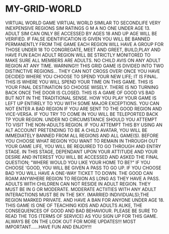 # MY-GRID-WORLD
VIRTUAL WORLD GAME
VIRTUAL WORLD
SIMILAR TO SECONDLIFE
VERY INEXPENSIVE REGIONS
SIM RATINGS G M A
NO ONE UNDER AGE 13.  
ADULT SIM CAN ONLY BE ACCESSED BY AGES 18 AND UP
AGE WILL BE VERIFIED.  IF FALSE IDENTIFICATION IS GIVEN YOU WILL BE BANNED PERMANENTLY FROM THE GAME
EACH REGION WILL HAVE A GROUP FOR THOSE UNDER 18 TO CONGREGATE, MEET AND GREET, BUILD,PLAY AND HAVE FUN
EACH ADULT REGION WILL BE STRICTLY MONITORED TO MAKE SURE ALL MEMBERS ARE ADULTS. NO CHILD AVIS ON ANY ADULT REGION AT ANY TIME.
WARNING!!! THIS GRID GAME IS DIVIDED INTO TWO DISTINCTIVE REGIONS... THEY CAN NOT CROSS OVER!  ONCE YOU HAVE DECIDED WHERE YOU CHOOSE TO SPEND YOUR NEW LIFE; IT IS FINAL. THIS IS WHERE YOU WILL SPEND YOUR TIME ON THIS GAME. THIS IS YOUR FINAL DESTINATION SO CHOOSE WISELY. THERE IS NO TURNING BACK ONCE THE DOOR IS CLOSED.
THIS IS A GAME OF GOOD VS BAD BUT NOT IN THE TRADITIONAL SENSE. HOW YOU PLAY YOUR GAME IS LEFT UP ENTIRELY TO YOU WITH SOME MAJOR EXCEPTIONS.  YOU CAN NOT ENTER A BAD REGION IF YOU ARE SENT TO THE GOOD REGION AND VICE-VERSA. IF YOU TRY TO COME IN YOU WILL BE TELEPORTED BACK TP YOUR REGION.
UNDER NO CIRCUMSTANCE SHOULD YOU ATTEMPT TO VISIT THE NON-ADULTS REGION. IF YOU ATTEMPT THIS BY USING AN ALT ACCOUNT PRETENDING TO BE A CHILD AVATAR, YOU WILL BE IMMEDIATELY BANNED FROM ALL REGIONS AND ALL GAME(S).
BEFORE YOU CHOOSE WHAT REGION YOU WANT TO REMAIN IN THROUGH OUT YOUR GAME LIFE, YOU WILL BE REQUIRED TO GO THROUGH AND ENTRY STAGE. IN THIS STAGE, DEPENDANT UPON YOUR ATTITUDE AND YOUR DESIRE AND INTEREST YOU WILL BE ACCESSED AND ASKED THE FINAL QUESTION; "WHERE WOULD YOU LIKE YOUR HOME TO BE?"  IF YOU CHOOSE 'GOOD, YOU WILL BE GIVEN A PASS TO GO UP.  IF YOU CHOOSE BAD YOU WILL HAVE A ONE-WAY TICKET TO DOWN.
THE GOOD CAN ROAM ANYWHERE REGION TO REGION AS LONG AS THEY HAVE A PASS. ADULTS WITH CHILDREN CAN NOT RESIDE IN ADULT REGION. THEY MUST BE IN G OR MODERATE.  MODERATE ACTIITIES WITH ANY ADULT INTERACTIONS MUST BE IN THE SKY. (MARRIED INDIVIDUALS);THE REGION MARKED PRIVATE. AND HAVE A BAN FOR ANYONE UNDER AGE 18.
THIS GAME IS ONE OF TEACHING KIDS AND ADULTS ALIKE, THE CONSEQUENCES OF GOOD AND BAD BEHAVIOUR.
PLEASE BE SURE TO READ THE TOS (TERMS OF SERVICE) AS YOU SIGN UP FOR THIS GAME.
ALWAYS BE ON THE LOOK OUT FOR MORE UPDATES!!!
MOST IMPORTANT......HAVE FUN AND ENJOY!!!



